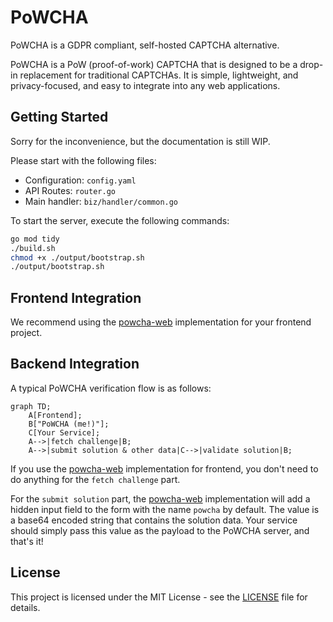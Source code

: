 # PoWCHA

PoWCHA is a GDPR compliant, self-hosted CAPTCHA alternative.

PoWCHA is a PoW (proof-of-work) CAPTCHA that is designed to be a drop-in replacement for traditional CAPTCHAs. It is simple, lightweight, and privacy-focused, and easy to integrate into any web applications.

## Getting Started

Sorry for the inconvenience, but the documentation is still WIP.

Please start with the following files:

- Configuration: `config.yaml`
- API Routes: `router.go`
- Main handler: `biz/handler/common.go`

To start the server, execute the following commands:

```bash
go mod tidy
./build.sh
chmod +x ./output/bootstrap.sh
./output/bootstrap.sh
```

## Frontend Integration

We recommend using the [powcha-web](https://github.com/TundraWork/powcha-web) implementation for your frontend project.

## Backend Integration

A typical PoWCHA verification flow is as follows:

```mermaid
graph TD;
    A[Frontend];
    B["PoWCHA (me!)"];
    C[Your Service];
    A-->|fetch challenge|B;
    A-->|submit solution & other data|C-->|validate solution|B;
```

If you use the [powcha-web](https://github.com/TundraWork/powcha-web) implementation for frontend, you don't need to do anything for the `fetch challenge` part.

For the `submit solution` part, the [powcha-web](https://github.com/TundraWork/powcha-web) implementation will add a hidden input field to the form with the name `powcha` by default. The value is a base64 encoded string that contains the solution data. Your service should simply pass this value as the payload to the PoWCHA server, and that's it!

## License

This project is licensed under the MIT License - see the [LICENSE](LICENSE) file for details.